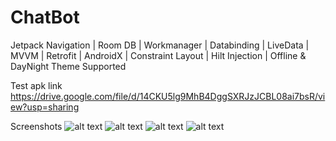 # ChatBot

Jetpack Navigation | Room DB | Workmanager | Databinding | LiveData | MVVM | Retrofit | AndroidX | Constraint Layout | Hilt Injection | Offline & DayNight Theme Supported

Test apk link https://drive.google.com/file/d/14CKU5lg9MhB4DggSXRJzJCBL08ai7bsR/view?usp=sharing


Screenshots
![alt text](https://github.com/Deeptimay/ChatBot/blob/main/app/src/main/res/mipmap-xhdpi/screenshot_1.jpg)
![alt text](https://github.com/Deeptimay/ChatBot/blob/main/app/src/main/res/mipmap-xhdpi/screenshot_2.jpg)
![alt text](https://github.com/Deeptimay/ChatBot/blob/main/app/src/main/res/mipmap-xhdpi/screenshot_3.jpg)
![alt text](https://github.com/Deeptimay/ChatBot/blob/main/app/src/main/res/mipmap-xhdpi/screenshot_4.jpg)
